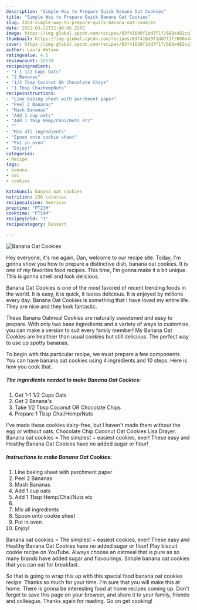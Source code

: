 ```yaml
---
description: "Simple Way to Prepare Quick Banana Oat Cookies"
title: "Simple Way to Prepare Quick Banana Oat Cookies"
slug: 2451-simple-way-to-prepare-quick-banana-oat-cookies
date: 2022-03-22T22:48:06.220Z
image: https://img-global.cpcdn.com/recipes/83f416d9f1dd7f1f/680x482cq70/banana-oat-cookies-recipe-main-photo.jpg
thumbnail: https://img-global.cpcdn.com/recipes/83f416d9f1dd7f1f/680x482cq70/banana-oat-cookies-recipe-main-photo.jpg
cover: https://img-global.cpcdn.com/recipes/83f416d9f1dd7f1f/680x482cq70/banana-oat-cookies-recipe-main-photo.jpg
author: Laura Watson
ratingvalue: 4.6
reviewcount: 32539
recipeingredient:
- "1-1 1/2 Cups Oats"
- "2 Bananas"
- "1/2 Tbsp Coconut OR Chocolate Chips"
- "1 Tbsp ChaiHempNuts"
recipeinstructions:
- "Line baking sheet with parchment paper"
- "Peel 2 Bananas"
- "Mash Bananas"
- "Add 1 cup oats"
- "Add 1 Tbsp Hemp/Chai/Nuts etc"
- ""
- "Mix all ingredients"
- "Spoon onto cookie sheet"
- "Put in oven"
- "Enjoy!"
categories:
- Recipe
tags:
- banana
- oat
- cookies

katakunci: banana oat cookies 
nutrition: 236 calories
recipecuisine: American
preptime: "PT23M"
cooktime: "PT54M"
recipeyield: "3"
recipecategory: Dessert

---
```



![Banana Oat Cookies](https://img-global.cpcdn.com/recipes/83f416d9f1dd7f1f/680x482cq70/banana-oat-cookies-recipe-main-photo.jpg)

Hey everyone, it's me again, Dan, welcome to our recipe site. Today, I'm gonna show you how to prepare a distinctive dish, banana oat cookies. It is one of my favorites food recipes. This time, I'm gonna make it a bit unique. This is gonna smell and look delicious.

Banana Oat Cookies is one of the most favored of recent trending foods in the world. It is easy, it is quick, it tastes delicious. It is enjoyed by millions every day. Banana Oat Cookies is something that I have loved my entire life. They are nice and they look fantastic.

These Banana Oatmeal Cookies are naturally sweetened and easy to prepare. With only two base ingredients and a variety of ways to customise, you can make a version to suit every family member! My Banana Oat Cookies are healthier than usual cookies but still delicious. The perfect way to use up spotty bananas.


To begin with this particular recipe, we must prepare a few components. You can have banana oat cookies using 4 ingredients and 10 steps. Here is how you cook that.

<!--inarticleads1-->

##### The ingredients needed to make Banana Oat Cookies:

1. Get 1-1 1/2 Cups Oats
1. Get 2 Banana's
1. Take 1/2 Tbsp Coconut OR Chocolate Chips
1. Prepare 1 Tbsp Chai/Hemp/Nuts


I've made these cookies dairy-free, but I haven't made them without the egg or without oats. Chocolate Chip Coconut Oat Cookies Lisa Drayer. Banana oat cookies = The simplest + easiest cookies, ever! These easy and Healthy Banana Oat Cookies have no added sugar or flour! 

<!--inarticleads2-->

##### Instructions to make Banana Oat Cookies:

1. Line baking sheet with parchment paper
1. Peel 2 Bananas
1. Mash Bananas
1. Add 1 cup oats
1. Add 1 Tbsp Hemp/Chai/Nuts etc
1. 
1. Mix all ingredients
1. Spoon onto cookie sheet
1. Put in oven
1. Enjoy!


Banana oat cookies = The simplest + easiest cookies, ever! These easy and Healthy Banana Oat Cookies have no added sugar or flour! Play biscuit cookie recipe on YouTube. Always choose an oatmeal that is pure as so many brands have added sugar and flavourings. Simple banana oat cookies that you can eat for breakfast. 

So that is going to wrap this up with this special food banana oat cookies recipe. Thanks so much for your time. I'm sure that you will make this at home. There is gonna be interesting food at home recipes coming up. Don't forget to save this page on your browser, and share it to your family, friends and colleague. Thanks again for reading. Go on get cooking!
